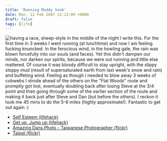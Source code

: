 ```yaml
---
title: 'Running Muddy Snob'
date: Mon, 12 Feb 2007 22:12:09 +0000
draft: false
tags: [life]
---
```


![](/shared/2007/02/photos-burakyilmaz61.jpg "having a race, sheep-style") in the middle of the night I write this. For the first time in 3 weeks I went running (at lunchtime) and now I am feeling fucking knuncked. In the ferocious wind, in the howling gale, the rain was blown forcefully into our souls (and faces). Yet this didn't dampen our minds, nor darken our spirits, because we were out running and little else mattered. Of course it was bloody difficult to stay upright, with the slippy sloppy mud (result of supersaturated earth from last week's snow and rain) and buffeting wind. Feeling as though I needed to blow away 3 weeks of cobwebs I strode ahead of the others on the "Flat Woods" route and promptly got lost, eventually doubling back after losing Steve at the 3/4 point and then going through some of the earlier section of the route and making it back just after Steve and Dan (but before the others). I reckon it took me 45 mins to do the 5-6 miles (highly approximate!). Fantastic to get out again :)

*   [Self Esteem (lifehack)](http://ririanproject.com/2007/02/01/wake-up-feeling-great-with-these-22-tips-for-high-self-esteem/)
*   [Get up, Jump up (lifehack)](http://www.lifehack.org/articles/productivity/productivity-boost-how-to-start-your-day-at-500-am.html)
*   [Amazing Dans.Photo - Taiwanese Photographer (flickr)](http://www.flickr.com/photos/dans180/)
*   [Taipei (flickr)](http://www.flickr.com/photos/dans180/53775203/)